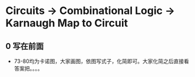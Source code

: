 # Circuits -> Combinational Logic -> Karnaugh Map to Circuit

## 0 写在前面
- 73-80均为卡诺图，大家画图，依图写式子，化简即可。大家化简之后直接看答案把。。。。
